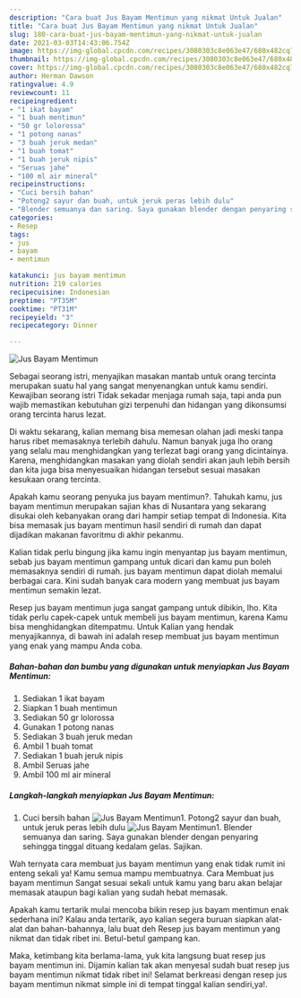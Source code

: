 ```yaml
---
description: "Cara buat Jus Bayam Mentimun yang nikmat Untuk Jualan"
title: "Cara buat Jus Bayam Mentimun yang nikmat Untuk Jualan"
slug: 180-cara-buat-jus-bayam-mentimun-yang-nikmat-untuk-jualan
date: 2021-03-03T14:43:06.754Z
image: https://img-global.cpcdn.com/recipes/3080303c8e063e47/680x482cq70/jus-bayam-mentimun-foto-resep-utama.jpg
thumbnail: https://img-global.cpcdn.com/recipes/3080303c8e063e47/680x482cq70/jus-bayam-mentimun-foto-resep-utama.jpg
cover: https://img-global.cpcdn.com/recipes/3080303c8e063e47/680x482cq70/jus-bayam-mentimun-foto-resep-utama.jpg
author: Herman Dawson
ratingvalue: 4.9
reviewcount: 11
recipeingredient:
- "1 ikat bayam"
- "1 buah mentimun"
- "50 gr lolorossa"
- "1 potong nanas"
- "3 buah jeruk medan"
- "1 buah tomat"
- "1 buah jeruk nipis"
- "Seruas jahe"
- "100 ml air mineral"
recipeinstructions:
- "Cuci bersih bahan"
- "Potong2 sayur dan buah, untuk jeruk peras lebih dulu"
- "Blender semuanya dan saring. Saya gunakan blender dengan penyaring sehingga tinggal dituang kedalam gelas. Sajikan."
categories:
- Resep
tags:
- jus
- bayam
- mentimun

katakunci: jus bayam mentimun 
nutrition: 219 calories
recipecuisine: Indonesian
preptime: "PT35M"
cooktime: "PT31M"
recipeyield: "3"
recipecategory: Dinner

---
```



![Jus Bayam Mentimun](https://img-global.cpcdn.com/recipes/3080303c8e063e47/680x482cq70/jus-bayam-mentimun-foto-resep-utama.jpg)

Sebagai seorang istri, menyajikan masakan mantab untuk orang tercinta merupakan suatu hal yang sangat menyenangkan untuk kamu sendiri. Kewajiban seorang istri Tidak sekadar menjaga rumah saja, tapi anda pun wajib memastikan kebutuhan gizi terpenuhi dan hidangan yang dikonsumsi orang tercinta harus lezat.

Di waktu  sekarang, kalian memang bisa memesan olahan jadi meski tanpa harus ribet memasaknya terlebih dahulu. Namun banyak juga lho orang yang selalu mau menghidangkan yang terlezat bagi orang yang dicintainya. Karena, menghidangkan masakan yang diolah sendiri akan jauh lebih bersih dan kita juga bisa menyesuaikan hidangan tersebut sesuai masakan kesukaan orang tercinta. 



Apakah kamu seorang penyuka jus bayam mentimun?. Tahukah kamu, jus bayam mentimun merupakan sajian khas di Nusantara yang sekarang disukai oleh kebanyakan orang dari hampir setiap tempat di Indonesia. Kita bisa memasak jus bayam mentimun hasil sendiri di rumah dan dapat dijadikan makanan favoritmu di akhir pekanmu.

Kalian tidak perlu bingung jika kamu ingin menyantap jus bayam mentimun, sebab jus bayam mentimun gampang untuk dicari dan kamu pun boleh memasaknya sendiri di rumah. jus bayam mentimun dapat diolah memalui berbagai cara. Kini sudah banyak cara modern yang membuat jus bayam mentimun semakin lezat.

Resep jus bayam mentimun juga sangat gampang untuk dibikin, lho. Kita tidak perlu capek-capek untuk membeli jus bayam mentimun, karena Kamu bisa menghidangkan ditempatmu. Untuk Kalian yang hendak menyajikannya, di bawah ini adalah resep membuat jus bayam mentimun yang enak yang mampu Anda coba.

<!--inarticleads1-->

##### Bahan-bahan dan bumbu yang digunakan untuk menyiapkan Jus Bayam Mentimun:

1. Sediakan 1 ikat bayam
1. Siapkan 1 buah mentimun
1. Sediakan 50 gr lolorossa
1. Gunakan 1 potong nanas
1. Sediakan 3 buah jeruk medan
1. Ambil 1 buah tomat
1. Sediakan 1 buah jeruk nipis
1. Ambil Seruas jahe
1. Ambil 100 ml air mineral




<!--inarticleads2-->

##### Langkah-langkah menyiapkan Jus Bayam Mentimun:

1. Cuci bersih bahan
<img src="https://img-global.cpcdn.com/steps/1892a37b80afba3f/160x128cq70/jus-bayam-mentimun-langkah-memasak-1-foto.jpg" alt="Jus Bayam Mentimun">1. Potong2 sayur dan buah, untuk jeruk peras lebih dulu
<img src="https://img-global.cpcdn.com/steps/3e8679d82a90b1fe/160x128cq70/jus-bayam-mentimun-langkah-memasak-2-foto.jpg" alt="Jus Bayam Mentimun">1. Blender semuanya dan saring. Saya gunakan blender dengan penyaring sehingga tinggal dituang kedalam gelas. Sajikan.




Wah ternyata cara membuat jus bayam mentimun yang enak tidak rumit ini enteng sekali ya! Kamu semua mampu membuatnya. Cara Membuat jus bayam mentimun Sangat sesuai sekali untuk kamu yang baru akan belajar memasak ataupun bagi kalian yang sudah hebat memasak.

Apakah kamu tertarik mulai mencoba bikin resep jus bayam mentimun enak sederhana ini? Kalau anda tertarik, ayo kalian segera buruan siapkan alat-alat dan bahan-bahannya, lalu buat deh Resep jus bayam mentimun yang nikmat dan tidak ribet ini. Betul-betul gampang kan. 

Maka, ketimbang kita berlama-lama, yuk kita langsung buat resep jus bayam mentimun ini. Dijamin kalian tak akan menyesal sudah buat resep jus bayam mentimun nikmat tidak ribet ini! Selamat berkreasi dengan resep jus bayam mentimun nikmat simple ini di tempat tinggal kalian sendiri,ya!.

